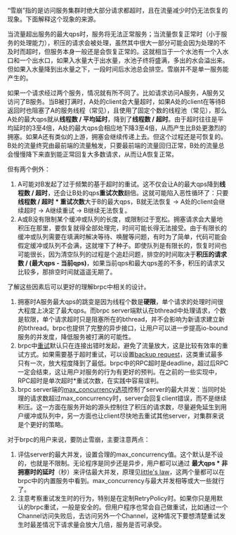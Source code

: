 “雪崩”指的是访问服务集群时绝大部分请求都超时，且在流量减少时仍无法恢复的现象。下面解释这个现象的来源。

当流量超出服务的最大qps时，服务将无法正常服务；当流量恢复正常时（小于服务的处理能力），积压的请求会被处理，虽然其中很大一部分可能会因为处理的不及时而超时，但服务本身一般还是会恢复正常的。这就相当于一个水池有一个入水口和一个出水口，如果入水量大于出水量，水池子终将盛满，多出的水会溢出来。但如果入水量降到出水量之下，一段时间后水池总会排空。雪崩并不是单一服务能产生的。

如果一个请求经过两个服务，情况就有所不同了。比如请求访问A服务，A服务又访问了B服务。当B被打满时，A处的client会大量超时，如果A处的client在等待B返回时也阻塞了A的服务线程（常见），且使用了固定个数的线程池（常见），那么A处的最大qps就从**线程数 / 平均延时**，降到了**线程数 / 超时**。由于超时往往是平均延时的3至4倍，A处的最大qps会相应地下降3至4倍，从而产生比B处更激烈的拥塞。如果A还有类似的上游，拥塞会继续传递上去。但这个过程还是可恢复的。B处的流量终究由最前端的流量触发，只要最前端的流量回归正常，B处的流量总会慢慢降下来直到能正常回复大多数请求，从而让A恢复正常。

但有两个例外：

1. A可能对B发起了过于频繁的基于超时的重试。这不仅会让A的最大qps降到**线程数 / 超时**，还会让B处的qps**重试次数**翻倍。这就可能陷入恶性循环了：只要**线程数 / 超时 \* 重试次数**大于B的最大qps，B就无法恢复 -> A处的client会继续超时 -> A继续重试 -> B继续无法恢复。
2. A或B没有限制某个缓冲或队列的长度，或限制过于宽松。拥塞请求会大量地积压在那里，要恢复就得全部处理完，时间可能长得无法接受。由于有限长的缓冲或队列需要在填满时解决等待、唤醒等问题，有时为了简单，代码可能会假定缓冲或队列不会满，这就埋下了种子。即使队列是有限长的，恢复时间也可能很长，因为清空队列的过程是个追赶问题，排空的时间取决于**积压的请求数 / (最大qps - 当前qps)**，如果当前qps和最大qps差的不多，积压的请求又比较多，那排空时间就遥遥无期了。

了解这些因素后可以更好的理解brpc中相关的设计。

1. 拥塞时A服务最大qps的跳变是因为线程个数是**硬限**，单个请求的处理时间很大程度上决定了最大qps。而brpc server端默认在bthread中处理请求，个数是软限，单个请求超时只是阻塞所在的bthread，并不会影响为新请求建立新的bthread。brpc也提供了完整的异步接口，让用户可以进一步提高io-bound服务的并发度，降低服务被打满的可能性。
2. brpc中[重试](client.md#重试)默认只在连接出错时发起，避免了流量放大，这是比较有效率的重试方式。如果需要基于超时重试，可以设置[backup request](client.md#重试)，这类重试最多只有一次，放大程度降到了最低。brpc中的RPC超时是deadline，超过后RPC一定会结束，这让用户对服务的行为有更好的预判。在之前的一些实现中，RPC超时是单次超时*重试次数，在实践中容易误判。
3. brpc server端的[max_concurrency选项](server.md#限制最大并发)控制了server的最大并发：当同时处理的请求数超过max_concurrency时，server会回复client错误，而不是继续积压。这一方面在服务开始的源头控制住了积压的请求数，尽量避免延生到用户缓冲或队列中，另一方面也让client尽快地去重试其他server，对集群来说是个更好的策略。

对于brpc的用户来说，要防止雪崩，主要注意两点：

1. 评估server的最大并发，设置合理的max_concurrency值。这个默认是不设的，也就是不限制。无论程序是同步还是异步，用户都可以通过 **最大qps \* 非拥塞时的延时**（秒）来评估最大并发，原理见[little's law](https://en.wikipedia.org/wiki/Little%27s_law)，这两个量都可以在brpc中的内置服务中看到。max_concurrency与最大并发相等或大一些就行了。
2. 注意考察重试发生时的行为，特别是在定制RetryPolicy时。如果你只是用默认的brpc重试，一般是安全的。但用户程序也常会自己做重试，比如通过一个Channel访问失败后，去访问另外一个Channel，这种情况下要想清楚重试发生时最差情况下请求量会放大几倍，服务是否可承受。
